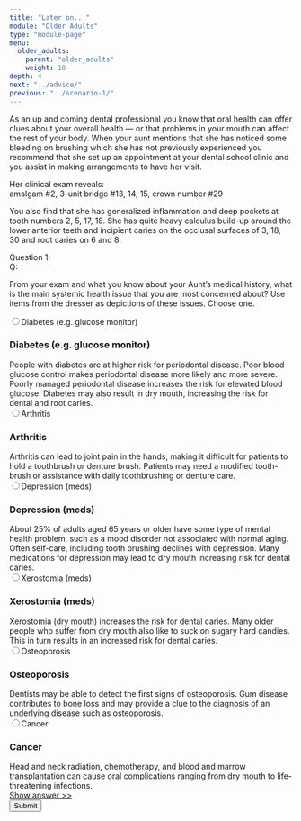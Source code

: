 ```yaml
---
title: "Later on..."
module: "Older Adults"
type: "module-page"
menu:
  older_adults:
    parent: "older_adults"
    weight: 10
depth: 4
next: "../advice/"
previous: "../scenario-1/"
---
```

<form method="post" action="."><div class="pageblock"><p>As an up and coming dental professional you know that oral health can offer clues about your overall health — or that problems in your mouth can affect the rest of your body. When your aunt mentions that she has noticed some bleeding on brushing which she has not previously experienced you recommend that she set up an appointment at your dental school clinic and you assist in making arrangements to have her visit. </p>
<p>Her clinical exam reveals: <br/>
amalgam #2, 3-unit bridge #13, 14, 15, crown number #29</p>
<p>You also find that she has generalized inflammation and deep pockets at tooth numbers 2, 5, 17, 18. She has quite heavy calculus build-up around the lower anterior teeth and incipient caries on the occlusal surfaces of 3, 18, 30 and root caries on 6 and 8. </p>
</div><div class="pageblock response-prioritized">







  


<div class="cases"><div class="casetitle">Question 1:</div><div class="casecontent"><div class="casequestion"><div class="casequestion-text clearfix"><div class="q-mod5">Q:</div><div class="question-text"><p>From your exam and what you know about your Aunt’s medical history, what is the main systemic health issue that you are most concerned about? Use items from the dresser as depictions of these issues. Choose one.</p></div></div><div class="selection-list"><label class="selection"><input name="question149" value="issue_1" type="radio" />Diabetes (e.g. glucose monitor)
            </label><div class="selection-block hidden"><h3>Diabetes (e.g. glucose monitor)</h3>
                People with diabetes are at higher risk for periodontal disease. Poor blood glucose control makes periodontal disease more likely and more severe. Poorly managed periodontal disease increases the risk for elevated blood glucose.  Diabetes may also result in dry mouth, increasing the risk for dental and root caries.
            </div><label class="selection"><input name="question149" value="issue_2" type="radio" />Arthritis
            </label><div class="selection-block hidden"><h3>Arthritis</h3>
                Arthritis can lead to joint pain in the hands, making it difficult for patients to hold a toothbrush or denture brush. Patients may need a modified tooth-brush or assistance with daily toothbrushing or denture care.
            </div><label class="selection"><input name="question149" value="issue_3" type="radio" />Depression (meds)
            </label><div class="selection-block hidden"><h3>Depression (meds)</h3>
                About 25% of adults aged 65 years or older have some type of mental health problem, such as a mood disorder not associated with normal aging. Often self-care, including tooth brushing declines with depression.  Many medications for depression may lead to dry mouth increasing risk for dental caries.
            </div><label class="selection"><input name="question149" value="issue_4" type="radio" />Xerostomia (meds)
            </label><div class="selection-block hidden"><h3>Xerostomia (meds)</h3>
                Xerostomia (dry mouth) increases the risk for dental caries.  Many older people who suffer from dry mouth also like to suck on sugary hard candies.  This in turn results in an increased risk for dental caries.
            </div><label class="selection"><input name="question149" value="issue_5" type="radio" />Osteoporosis
            </label><div class="selection-block hidden"><h3>Osteoporosis</h3>
                Dentists may be able to detect the first signs of osteoporosis.  Gum disease contributes to bone loss and may provide a clue to the diagnosis of an underlying disease such as osteoporosis.
            </div><label class="selection"><input name="question149" value="issue_6" type="radio" />Cancer
            </label><div class="selection-block hidden"><h3>Cancer</h3>
                Head and neck radiation, chemotherapy, and blood and marrow transplantation can cause oral complications ranging from dry mouth to life-threatening infections.
            </div></div></div><div class="casesanswerdisplay"><a href="#q149" class="moretoggle">Show answer &gt;&gt;</a><div id="q149" class="toggleable" style="display: none"><p><i>The correct answer is A:</i><div class="casequestionexplanation"></div></p></div></div></div></div>



  <script src="/media/quizblock/js/quizshow.js"></script>



</div><div class="submit-container"><input class="btn btn-info btn-submit-section" type="submit" value="Submit" /></div></form>